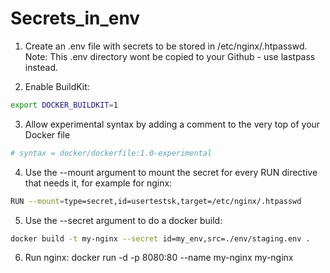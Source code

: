 # Secrets_in_env


1. Create an .env file with secrets to be stored in /etc/nginx/.htpasswd. Note: This .env directory wont be copied to your Github - use lastpass instead.

2. Enable BuildKit:

```bash
export DOCKER_BUILDKIT=1

```
3. Allow experimental syntax by adding a comment to the very top of your Docker file

```bash
# syntax = docker/dockerfile:1.0-experimental
```

4.  Use the --mount argument to mount the secret for every RUN directive that needs it, for example for nginx:
```bash
RUN --mount=type=secret,id=usertestsk,target=/etc/nginx/.htpasswd
```

5. Use the --secret argument to do a docker build:


```bash
docker build -t my-nginx --secret id=my_env,src=./env/staging.env .
```

6. Run nginx:
 docker run -d -p 8080:80 --name my-nginx my-nginx




